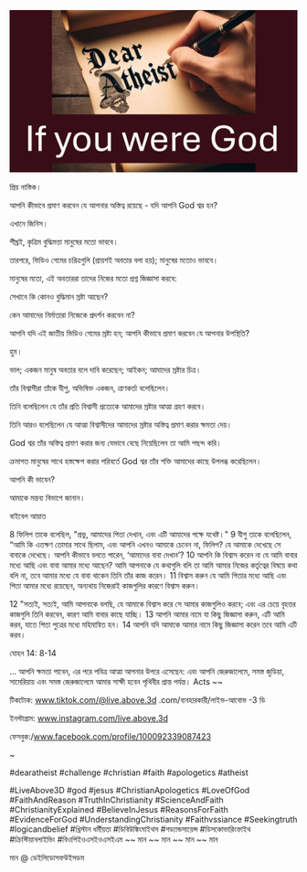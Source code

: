 ![Video cover image](../cover.jpg "cover photo")

প্রিয় নাস্তিক।

আপনি কীভাবে প্রমাণ করবেন যে আপনার অস্তিত্ব রয়েছে - যদি আপনি God শ্বর হন?

এখানে জিনিস।

শীঘ্রই, কৃত্রিম বুদ্ধিমত্তা মানুষের মতো ভাববে।

তারপরে, ভিডিও গেমের চরিত্রগুলি (প্রায়শই অবতার বলা হয়); মানুষের মতোও ভাববে।

মানুষের মতো, এই অবতাররা তাদের নিজের মতো প্রশ্ন জিজ্ঞাসা করবে:

সেখানে কি কোনও বুদ্ধিমান স্রষ্টা আছেন?

কেন আমাদের নির্মাতারা নিজেকে প্রদর্শন করবেন না?

আপনি যদি এই জাতীয় ভিডিও গেমের স্রষ্টা হন; আপনি কীভাবে প্রমাণ করবেন যে আপনার উপস্থিতি?

হুম।

ভাল; একজন মানুষ অবতার বলে দাবি করেছেন; আইকন; আমাদের স্রষ্টার চিত্র।

তাঁর বিশ্বাসীরা তাঁকে যীশু, অভিষিক্ত একজন, ত্রাণকর্তা বলেছিলেন।

তিনি বলেছিলেন যে তাঁর প্রতি বিশ্বাসী প্রত্যেকে আমাদের স্রষ্টার আত্মা গ্রহণ করবে।

তিনি আরও বলেছিলেন যে আত্মা বিশ্বাসীদের আমাদের স্রষ্টার অস্তিত্ব প্রমাণ করার ক্ষমতা দেয়।

God শ্বর তাঁর অস্তিত্ব প্রমাণ করার জন্য যেভাবে বেছে নিয়েছিলেন তা আমি পছন্দ করি।

ক্রমাগত মানুষের সাথে হস্তক্ষেপ করার পরিবর্তে God শ্বর তাঁর শক্তি আমাদের কাছে উপলব্ধ করেছিলেন।

আপনি কী ভাবেন?

আমাকে মন্তব্য বিভাগে জানান।

বাইবেল আয়াত

8 ফিলিপ তাকে বলেছিল, "প্রভু, আমাদের পিতা দেখান, এবং এটি আমাদের পক্ষে যথেষ্ট।" 9 যীশু তাকে বলেছিলেন, “আমি কি এতক্ষণ তোমার সাথে ছিলাম, এবং আপনি এখনও আমাকে চেনেন না, ফিলিপ? যে আমাকে দেখেছে সে বাবাকে দেখেছে। আপনি কীভাবে বলতে পারেন, ‘আমাদের বাবা দেখান’? 10 আপনি কি বিশ্বাস করেন না যে আমি বাবার মধ্যে আছি এবং বাবা আমার মধ্যে আছেন? আমি আপনাকে যে কথাগুলি বলি তা আমি আমার নিজের কর্তৃত্বের বিষয়ে কথা বলি না, তবে আমার মধ্যে যে বাবা থাকেন তিনি তাঁর কাজ করেন। 11 বিশ্বাস করুন যে আমি পিতার মধ্যে আছি এবং পিতা আমার মধ্যে রয়েছেন, অন্যথায় নিজেরাই কাজগুলির কারণে বিশ্বাস করুন।

12 "সত্যই, সত্যই, আমি আপনাকে বলছি, যে আমাকে বিশ্বাস করে সে আমার কাজগুলিও করবে; এবং এর চেয়ে বৃহত্তর কাজগুলি তিনি করবেন, কারণ আমি বাবার কাছে যাচ্ছি। 13 আপনি আমার নামে যা কিছু জিজ্ঞাসা করুন, এটি আমি করব, যাতে পিতা পুত্রের মধ্যে মহিমান্বিত হন। 14 আপনি যদি আমাকে আমার নামে কিছু জিজ্ঞাসা করেন তবে আমি এটি করব।

যোহন 14: 8-14

... আপনি ক্ষমতা পাবেন, এর পরে পবিত্র আত্মা আপনার উপরে এসেছেন: এবং আপনি জেরুজালেমে, সমস্ত জুডিয়া, সামেরিয়ায় এবং সমস্ত জেরুজালেমে আমার সাক্ষী হবেন পৃথিবীর প্রান্ত পর্যন্ত। Acts ~~

টিকটোক: www.tiktok.com/@live.above.3d .com/ব্যবহারকারী/লাইভ-আবোভ -3 ডি

ইনস্টাগ্রাম: www.instagram.com/live.above.3d

ফেসবুক:/www.facebook.com/profile/100092339087423

~

#dearatheist #challenge #christian #faith #apologetics #atheist

#LiveAbove3D #god #jesus #ChristianApologetics #LoveOfGod #FaithAndReason #TruthInChristianity #ScienceAndFaith #ChristianityExplained #BelieveInJesus #ReasonsForFaith #EvidenceForGod #UnderstandingChristianity #Faithvssiance #Seekingtruth #logicandbelief #খ্রিস্টান ধর্মীয়তা #ডিবিউঙ্কিংমাইথস #গড্যান্ডসায়েন্স #ডিসকোভারিংফাইথ #ক্রিস্টিয়ানলাইভিং #বিওপিইওএসইওএসইএম ~~ মান ~~ মান ~~ মান ~~ মান

মান @ ডেইলিডোসফউইসডম
